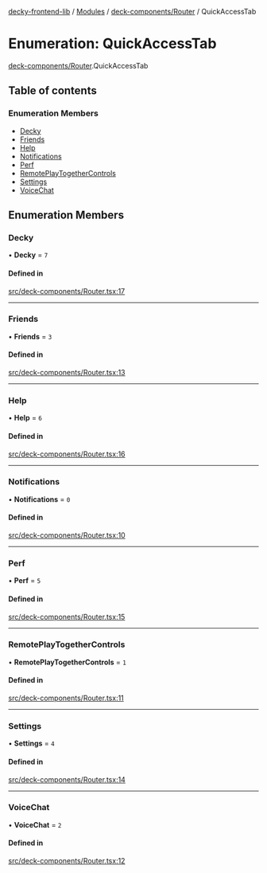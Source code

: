 [decky-frontend-lib](../README.md) / [Modules](../modules.md) / [deck-components/Router](../modules/deck_components_Router.md) / QuickAccessTab

# Enumeration: QuickAccessTab

[deck-components/Router](../modules/deck_components_Router.md).QuickAccessTab

## Table of contents

### Enumeration Members

- [Decky](deck_components_Router.QuickAccessTab.md#decky)
- [Friends](deck_components_Router.QuickAccessTab.md#friends)
- [Help](deck_components_Router.QuickAccessTab.md#help)
- [Notifications](deck_components_Router.QuickAccessTab.md#notifications)
- [Perf](deck_components_Router.QuickAccessTab.md#perf)
- [RemotePlayTogetherControls](deck_components_Router.QuickAccessTab.md#remoteplaytogethercontrols)
- [Settings](deck_components_Router.QuickAccessTab.md#settings)
- [VoiceChat](deck_components_Router.QuickAccessTab.md#voicechat)

## Enumeration Members

### Decky

• **Decky** = ``7``

#### Defined in

[src/deck-components/Router.tsx:17](https://github.com/SteamDeckHomebrew/decky-frontend-lib/blob/0f205e8/src/deck-components/Router.tsx#L17)

___

### Friends

• **Friends** = ``3``

#### Defined in

[src/deck-components/Router.tsx:13](https://github.com/SteamDeckHomebrew/decky-frontend-lib/blob/0f205e8/src/deck-components/Router.tsx#L13)

___

### Help

• **Help** = ``6``

#### Defined in

[src/deck-components/Router.tsx:16](https://github.com/SteamDeckHomebrew/decky-frontend-lib/blob/0f205e8/src/deck-components/Router.tsx#L16)

___

### Notifications

• **Notifications** = ``0``

#### Defined in

[src/deck-components/Router.tsx:10](https://github.com/SteamDeckHomebrew/decky-frontend-lib/blob/0f205e8/src/deck-components/Router.tsx#L10)

___

### Perf

• **Perf** = ``5``

#### Defined in

[src/deck-components/Router.tsx:15](https://github.com/SteamDeckHomebrew/decky-frontend-lib/blob/0f205e8/src/deck-components/Router.tsx#L15)

___

### RemotePlayTogetherControls

• **RemotePlayTogetherControls** = ``1``

#### Defined in

[src/deck-components/Router.tsx:11](https://github.com/SteamDeckHomebrew/decky-frontend-lib/blob/0f205e8/src/deck-components/Router.tsx#L11)

___

### Settings

• **Settings** = ``4``

#### Defined in

[src/deck-components/Router.tsx:14](https://github.com/SteamDeckHomebrew/decky-frontend-lib/blob/0f205e8/src/deck-components/Router.tsx#L14)

___

### VoiceChat

• **VoiceChat** = ``2``

#### Defined in

[src/deck-components/Router.tsx:12](https://github.com/SteamDeckHomebrew/decky-frontend-lib/blob/0f205e8/src/deck-components/Router.tsx#L12)
